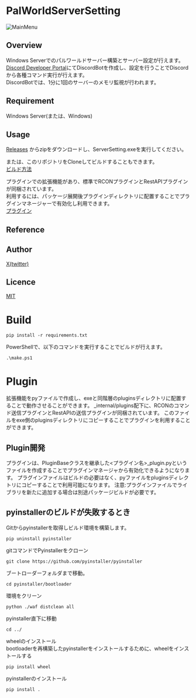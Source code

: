 # PalWorldServerSetting

![MainMenu](https://github.com/yatumine/palserver_settings/docs/main_menu.png) 


## Overview
Windows Serverでのパルワールドサーバー構築とサーバー設定が行えます。  
[Discord Developer Portal](https://discord.com/developers/applications)にてDiscordBotを作成し、設定を行うことでDiscordから各種コマンド実行が行えます。  
DiscordBotでは、1分に1回のサーバーのメモリ監視が行われます。  


## Requirement
Windows Server(または、Windows)

## Usage
[Releases](https://github.com/yatumine/palserver_settings/releases) からzipをダウンロードし、ServerSetting.exeを実行してください。

または、このリポジトリをCloneしてビルドすることもできます。  
[ビルド方法](#Build)

プラグインでの拡張機能があり、標準でRCONプラグインとRestAPIプラグインが同梱されています。  
利用するには、パッケージ展開後プラグインディレクトリに配置することでプラグインマネージャーで有効化し利用できます。  
[プラグイン](#Plugin)

## Reference

## Author

[X(twitter)](https://x.com/KmmrTech)

## Licence

[MIT](https://github.com/yatumine/palserver_settings?tab=MIT-1-ov-file)


# Build

```
pip install -r requirements.txt
```

PowerShellで、以下のコマンドを実行することでビルドが行えます。  
```
.\make.ps1
```

# Plugin
拡張機能をpyファイルで作成し、exeと同階層のpluginsディレクトリに配置することで動作させることができます。
_internal/plugins配下に、RCONのコマンド送信プラグインとRestAPIの送信プラグインが同梱されています。
このファイルをexe側のpluginsディレクトリにコピーすることでプラグインを利用することができます。

## Plugin開発
プラグインは、PluginBaseクラスを継承した<プラグイン名>_plugin.pyというファイルを作成することでプラグインマネージャから有効化できるようになります。
プラグインファイルはビルドの必要はなく、pyファイルをpluginsディレクトリにコピーすることで利用可能になります。
注意:プラグインファイルでライブラリを新たに追加する場合は別途パッケージビルドが必要です。

## pyinstallerのビルドが失敗するとき
Gitからpyinstallerを取得しビルド環境を構築します。  
```
pip uninstall pyinstaller
```

gitコマンドでPyinstallerをクローン  
```
git clone https://github.com/pyinstaller/pyinstaller
```

ブートローダーフォルダまで移動。  
```
cd pyinstaller/bootloader
```

環境をクリーン  
```
python ./waf distclean all
```

pyinstaller直下に移動  
```
cd ../
```

wheelのインストール  
bootloaderを再構築したpyinstallerをインストールするために、wheelをインストールする  
```
pip install wheel
```

pyinstallerのインストール  
```
pip install .
```